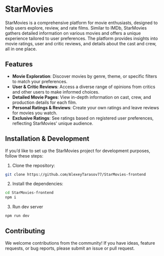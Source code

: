 # StarMovies

StarMovies is a comprehensive platform for movie enthusiasts, designed to help users explore, review, and rate films. Similar to IMDb, StarMovies gathers detailed information on various movies and offers a unique experience tailored to user preferences. The platform provides insights into movie ratings, user and critic reviews, and details about the cast and crew, all in one place.

## Features

- **Movie Exploration**: Discover movies by genre, theme, or specific filters to match your preferences.
- **User & Critic Reviews**: Access a diverse range of opinions from critics and other users to make informed choices.
- **Detailed Movie Pages**: View in-depth information on cast, crew, and production details for each film.
- **Personal Ratings & Reviews**: Create your own ratings and leave reviews for movies you watch.
- **Exclusive Ratings**: See ratings based on registered user preferences, reflecting StarMovies' unique audience.

## Installation & Development

If you’d like to set up the StarMovies project for development purposes, follow these steps:

1. Clone the repository:
  ```bash
  git clone https://github.com/AlexeyTarasov77/StarMovies-frontend
  ```
2. Install the dependencies:
  ```bash
  cd StarMovies-frontend
  npm i
  ```
3. Run dev server
  ```bash
  npm run dev
  ```


## Contributing

We welcome contributions from the community! If you have ideas, feature requests, or bug reports, please submit an issue or pull request.
